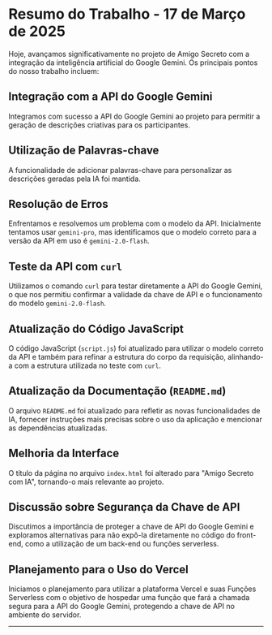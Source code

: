 # Resumo do Trabalho - 17 de Março de 2025

Hoje, avançamos significativamente no projeto de Amigo Secreto com a integração da inteligência artificial do Google Gemini. Os principais pontos do nosso trabalho incluem:

## Integração com a API do Google Gemini

Integramos com sucesso a API do Google Gemini ao projeto para permitir a geração de descrições criativas para os participantes.

## Utilização de Palavras-chave

A funcionalidade de adicionar palavras-chave para personalizar as descrições geradas pela IA foi mantida.

## Resolução de Erros

Enfrentamos e resolvemos um problema com o modelo da API. Inicialmente tentamos usar `gemini-pro`, mas identificamos que o modelo correto para a versão da API em uso é `gemini-2.0-flash`.

## Teste da API com `curl`

Utilizamos o comando `curl` para testar diretamente a API do Google Gemini, o que nos permitiu confirmar a validade da chave de API e o funcionamento do modelo `gemini-2.0-flash`.

## Atualização do Código JavaScript

O código JavaScript (`script.js`) foi atualizado para utilizar o modelo correto da API e também para refinar a estrutura do corpo da requisição, alinhando-a com a estrutura utilizada no teste com `curl`.

## Atualização da Documentação (`README.md`)

O arquivo `README.md` foi atualizado para refletir as novas funcionalidades de IA, fornecer instruções mais precisas sobre o uso da aplicação e mencionar as dependências atualizadas.

## Melhoria da Interface

O título da página no arquivo `index.html` foi alterado para "Amigo Secreto com IA", tornando-o mais relevante ao projeto.

## Discussão sobre Segurança da Chave de API

Discutimos a importância de proteger a chave de API do Google Gemini e exploramos alternativas para não expô-la diretamente no código do front-end, como a utilização de um back-end ou funções serverless.

## Planejamento para o Uso do Vercel

Iniciamos o planejamento para utilizar a plataforma Vercel e suas Funções Serverless com o objetivo de hospedar uma função que fará a chamada segura para a API do Google Gemini, protegendo a chave de API no ambiente do servidor.

---